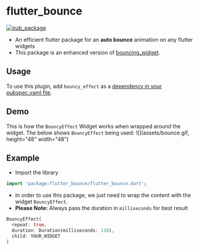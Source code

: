# flutter_bounce

[![pub_package](https://img.shields.io/pub/v/flutter_bounce)](https://pub.dev/packages/flutter_bounce)

- An efficient flutter package for an **auto bounce** animation on any flutter widgets 
- This package is an enhanced version of [bouncing_widget](https://pub.dev/packages/bouncing_widget).

## Usage

To use this plugin, add `bouncy_effect` as a [dependency in your pubspec.yaml file](https://flutter.dev/docs/development/packages-and-plugins/using-packages).

## Demo

This is how the `BouncyEffect` Widget works when wrapped around the widget. The below shows `BouncyEffect` being used:
![](assets/bounce.gif, height="48" width="48")

## Example

- Import the library

```dart
import 'package:flutter_bounce/flutter_bounce.dart';
```

- In order to use this package, we just need to wrap the content with the widget `BouncyEffect`.
- **Please Note:** Always pass the duration in `milliseconds` for best result

```dart
BouncyEffect(
  repeat: true,
  duration: Duration(milliseconds: 110),
  child: YOUR_WIDGET
)
```




